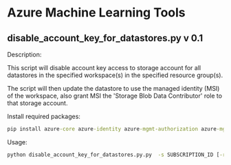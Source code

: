 # Azure Machine Learning Tools

## disable_account_key_for_datastores.py v 0.1

Description:

This script will disable account key access to storage account for all datastores in the specified workspace(s) in the specified resource group(s).

The script will then update the datastore to use the managed identity (MSI) of the workspace, also grant MSI the 'Storage Blob Data Contributor' role to that storage account.

Install required packages:

```cmd
pip install azure-core azure-identity azure-mgmt-authorization azure-mgmt-resource azure-mgmt-storage azureml-core
```

Usage:

```cmd
python disable_account_key_for_datastores.py.py  -s SUBSCRIPTION_ID [-r RESOURCE_GROUP] [-w WORKSPACE_NAME] [-log LOGLEVEL] [-h]
```
